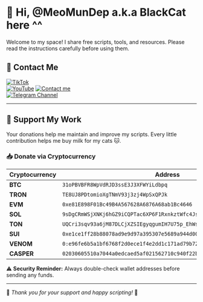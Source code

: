# 👋 Hi, @MeoMunDep a.k.a BlackCat here ^^

Welcome to my space! I share free scripts, tools, and resources. Please read the instructions carefully before using them.  

## 📲 Contact Me  
[![TikTok](https://img.shields.io/badge/TikTok-%40meomundep-red?style=for-the-badge&logo=tiktok)](https://www.tiktok.com/@meomundep)  
[![YouTube](https://img.shields.io/badge/Youtube-Subscribe-red?style=for-the-badge&logo=youtube)](https://www.youtube.com/@keoairdropfreene)
[![Contact me](https://img.shields.io/badge/Telegram-MeoMunDep-blue?style=for-the-badge&logo=telegram)](https://t.me/MeoMunDep)  
[![Telegram Channel](https://img.shields.io/badge/Telegram-KeoAirDropFreeNe-blue?style=for-the-badge&logo=telegram)](https://t.me/keoairdropfreene)     

---

## 💖 Support My Work  
Your donations help me maintain and improve my scripts. Every little contribution helps me buy milk for my cats 🐱.  

### 📥 **Donate via Cryptocurrency**  

| Cryptocurrency | Address |
|---------------|---------|
| **BTC**       | `31oPBVBFR8WpVdRJD3ssE3J3XFWYiLdbpq` |
| **TRON**      | `TE8UJ8PDtomioXgTNmV93j3zj4WpSxQPJk` |
| **EVM**       | `0xe81E898F01Bc49B4A567628A6876A68ab1Bc4646` |
| **SOL**       | `9sDgCRmWSjXNKj6hGZ9iCQPTac6XP6F1RxnkztWfc4Js` |
| **TON**       | `UQCri3sqv93a6jM87DLCjXZSIEgyqgumIH7U75p_EhWszvwy` |
| **SUI**       | `0xe1ce1ff28b88078ad9e9d97a395307e5689a944d00aa2a899fd82c73c531b5b1` |
| **VENOM**     | `0:e96fe6b5a1bf6768f2d0ece1f4e2dd1c171ad79b728aabf53fb3ea983bb9eafe` |
| **CASPER**    | `02030605510a7044a0edcaed5af021562710c940f22bcc533d3f5f120f29cf4b6e21` |

⚠️ **Security Reminder:** Always double-check wallet addresses before sending any funds.

---

🐾 *Thank you for your support and happy scripting!* 🚀
